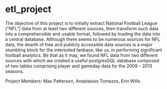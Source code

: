 # etl_project
The objective of this project is to initially extract National Football League (“NFL”) data from at least two different sources, then transform such data into a comprehensible and usable format, followed by loading the data into a central database. Although there seems to be numerous sources for NFL data, the dearth of free and publicly accessible data sources is a major stumbling block for the interested fanbase, like us, in performing significant football analytics. Be that as it may, we found NFL data from two different sources with which we created a useful postgresSQL database composed of two tables comprising player and gameday data for the 2009 – 2013 seasons.

Project Members: Max Patterson, Anastasios Tomazos, Erin Wills
